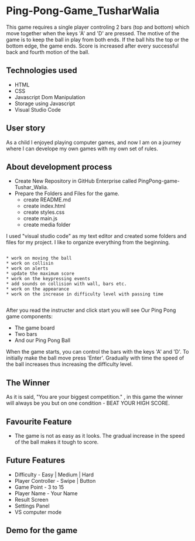 # Ping-Pong-Game_TusharWalia

This game requires a single player controling 2 bars (top and bottom) which move together when the keys 'A' and 'D' are pressed. The motive of the game is to keep the ball in play from both ends. If the ball hits the top or the bottom edge, the game ends. Score is increased after every successful back and fourth motion of the ball.

## Technologies used
* HTML 
* CSS 
* Javascript Dom Manipulation
* Storage using Javascript
* Visual Studio Code

## User story
As a child I enjoyed playing computer games, and now I am on a journey where I can develope my own games with my own set of rules.  


## About development process
* Create New Repository in GitHub Enterprise called PingPong-game-Tushar_Walia.
* Prepare the Folders and Files for the game.
    - create README.md
    - create index.html 
    - create styles.css
    - create main.js
    - create media folder 

I used "visual studio code" as my text editor and created some folders and files for my project.
I like to organize everything from the beginning. 


```

* work on moving the ball
* work on collisin 
* work on alerts
* update the maximum score 
* work on the keypressing events 
* add sounds on collision with wall, bars etc.
* work on the appearance
* work on the increase in difficulty level with passing time


```



After you read the instructer and click start  you will see Our Ping Pong game  components:

* The game board
* Two bars
* And our Ping Pong Ball

When the game starts, you can control the bars with the keys 'A' and 'D'. To initially make the ball move press 'Enter'. Gradually with time the speed of the ball increases thus increasing the difficulty level.



## The Winner
As it is said, "You are your biggest competition." , in this game the winner will always be you but on one condition - BEAT YOUR HIGH SCORE.

## Favourite Feature
* The game is not as easy as it looks. The gradual increase in the speed of the ball makes it tough to score.


## Future Features
* Difficulty - Easy | Medium | Hard
* Player Controller - Swipe | Button
* Game Point - 3 to 15
* Player Name - Your Name
* Result Screen
* Settings Panel
* VS computer mode

## Demo for the game 

